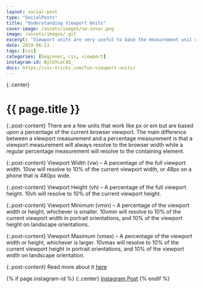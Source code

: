 ```yaml
---
layout: social-post
type: "SocialPosts"
title: "Understanding Viewport Units"
cover-image: /assets/images/vw-cover.png
image: /assets/images/.gif
excerpt: "Viewport units are very useful to base the measurement unit upon the user's browser viewport."
date: 2019-06-11
tags: [css]
categories: [beginner, css, viewport]
instagram-id: BylGYLeCAQ_
docs: https://css-tricks.com/fun-viewport-units/
---
```

{:.center}
# {{ page.title }}

{:.post-content}
There are a few units that work like px or em but are based upon a percentage
of the current browser viewport. The main difference between a viewport measurement
and a percentage measurement is that a viewport measurement will always resolve to the browser width
while a regular percentage measurement will resolve to the containing element.

{:.post-content}
Viewport Width (vw) – A percentage of the full viewport width. 
10vw will resolve to 10% of the current viewport width, or 48px on a phone 
that is 480px wide. 

{:.post-content}
Viewport Height (vh) – A percentage of the full viewport height. 
10vh will resolve to 10% of the current viewport height.

{:.post-content}
Viewport Minimum (vmin) – A percentage of the viewport width or height, 
whichever is smaller. 10vmin will resolve to 10% of the current viewport width 
in portrait orientations, and 10% of the viewport height on landscape orientations.

{:.post-content}
Viewport Maximum (vmax) – A percentage of the viewport width or height, whichever 
is larger. 10vmax will resolve to 10% of the current viewport height in portrait 
orientations, and 10% of the viewport width on landscape orientation.

{:.post-content}
Read more about it <a href="{{page.docs}}" target="_blank">here</a>

{% if page.instagram-id %}
{:.center}
<a class="insta-link" href="https://www.instagram.com/p/{{page.instagram-id}}" target="_blank">Instagram Post</a>
{% endif %}

